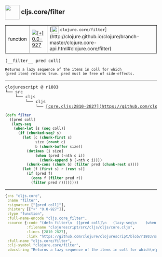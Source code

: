 ## <img width="48px" valign="middle" src="http://i.imgur.com/Hi20huC.png"> cljs.core/filter

 <table border="1">
<tr>
<td>function</td>
<td><a href="https://github.com/cljsinfo/api-refs/tree/0.0-927"><img valign="middle" alt="[+] 0.0-927" src="https://img.shields.io/badge/+-0.0--927-lightgrey.svg"></a> </td>
<td>
[<img height="24px" valign="middle" src="http://i.imgur.com/1GjPKvB.png"> <samp>clojure.core/filter</samp>](http://clojure.github.io/clojure/branch-master/clojure.core-api.html#clojure.core/filter)
</td>
</tr>
</table>

 <samp>
(__filter__ pred coll)<br>
</samp>

```
Returns a lazy sequence of the items in coll for which
(pred item) returns true. pred must be free of side-effects.
```

---

 <pre>
clojurescript @ r1803
└── src
    └── cljs
        └── cljs
            └── <ins>[core.cljs:2810-2827](https://github.com/clojure/clojurescript/blob/r1803/src/cljs/cljs/core.cljs#L2810-L2827)</ins>
</pre>

```clj
(defn filter
  ([pred coll]
   (lazy-seq
    (when-let [s (seq coll)]
      (if (chunked-seq? s)
        (let [c (chunk-first s)
              size (count c)
              b (chunk-buffer size)]
          (dotimes [i size]
              (when (pred (-nth c i))
                (chunk-append b (-nth c i))))
          (chunk-cons (chunk b) (filter pred (chunk-rest s))))
        (let [f (first s) r (rest s)]
          (if (pred f)
            (cons f (filter pred r))
            (filter pred r))))))))
```


---

```clj
{:ns "cljs.core",
 :name "filter",
 :signature ["[pred coll]"],
 :history [["+" "0.0-927"]],
 :type "function",
 :full-name-encode "cljs.core_filter",
 :source {:code "(defn filter\n  ([pred coll]\n   (lazy-seq\n    (when-let [s (seq coll)]\n      (if (chunked-seq? s)\n        (let [c (chunk-first s)\n              size (count c)\n              b (chunk-buffer size)]\n          (dotimes [i size]\n              (when (pred (-nth c i))\n                (chunk-append b (-nth c i))))\n          (chunk-cons (chunk b) (filter pred (chunk-rest s))))\n        (let [f (first s) r (rest s)]\n          (if (pred f)\n            (cons f (filter pred r))\n            (filter pred r))))))))",
          :filename "clojurescript/src/cljs/cljs/core.cljs",
          :lines [2810 2827],
          :link "https://github.com/clojure/clojurescript/blob/r1803/src/cljs/cljs/core.cljs#L2810-L2827"},
 :full-name "cljs.core/filter",
 :clj-symbol "clojure.core/filter",
 :docstring "Returns a lazy sequence of the items in coll for which\n(pred item) returns true. pred must be free of side-effects."}

```
